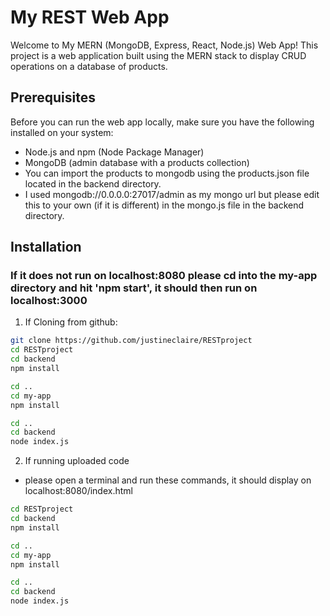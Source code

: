 # My REST Web App

Welcome to My MERN (MongoDB, Express, React, Node.js) Web App! This project is a web application built using the MERN stack to display CRUD operations on a database of products. 

## Prerequisites

Before you can run the web app locally, make sure you have the following installed on your system:

- Node.js and npm (Node Package Manager)
- MongoDB (admin database with a products collection)
- You can import the products to mongodb using the products.json file located in the backend directory. 
- I used mongodb://0.0.0.0:27017/admin as my mongo url but please edit this to your own (if it is different) in the mongo.js file in the backend directory.

## Installation
### If it does not run on localhost:8080 please cd into the my-app directory and hit 'npm start', it should then run on localhost:3000

1. If Cloning from github:

```bash
git clone https://github.com/justineclaire/RESTproject
cd RESTproject
cd backend 
npm install

cd ..
cd my-app
npm install

cd ..
cd backend
node index.js
```

2. If running uploaded code
- please open a terminal and run these commands, it should display on localhost:8080/index.html

```bash
cd RESTproject
cd backend 
npm install

cd ..
cd my-app
npm install

cd ..
cd backend
node index.js




